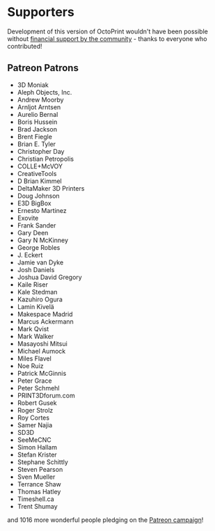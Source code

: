 # Supporters

Development of this version of OctoPrint wouldn't have been possible without
[financial support by the community](http://octoprint.org/support-octoprint/) -
thanks to everyone who contributed!

## Patreon Patrons

  * 3D Moniak
  * Aleph Objects, Inc.
  * Andrew Moorby
  * Arnljot Arntsen
  * Aurelio Bernal
  * Boris Hussein
  * Brad Jackson
  * Brent Fiegle
  * Brian E. Tyler
  * Christopher Day
  * Christian Petropolis
  * COLLE+McVOY
  * CreativeTools
  * D Brian Kimmel
  * DeltaMaker 3D Printers
  * Doug Johnson
  * E3D BigBox
  * Ernesto Martinez
  * Exovite
  * Frank Sander
  * Gary Deen
  * Gary N McKinney
  * George Robles
  * J. Eckert
  * Jamie van Dyke
  * Josh Daniels
  * Joshua David Gregory
  * Kaile Riser
  * Kale Stedman
  * Kazuhiro Ogura
  * Lamin Kivelä
  * Makespace Madrid
  * Marcus Ackermann
  * Mark Qvist
  * Mark Walker
  * Masayoshi Mitsui
  * Michael Aumock
  * Miles Flavel
  * Noe Ruiz
  * Patrick McGinnis
  * Peter Grace
  * Peter Schmehl
  * PRINT3Dforum.com
  * Robert Gusek
  * Roger Strolz
  * Roy Cortes
  * Samer Najia
  * SD3D
  * SeeMeCNC
  * Simon Hallam
  * Stefan Krister
  * Stephane Schittly
  * Steven Pearson
  * Sven Mueller
  * Terrance Shaw
  * Thomas Hatley
  * Timeshell.ca
  * Trent Shumay

and 1016 more wonderful people pledging on the [Patreon campaign](https://patreon.com/foosel)!
